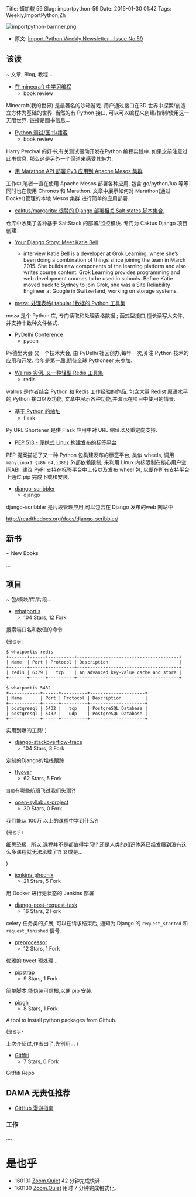 Title: 蠎加载 59
Slug: importpython-59
Date: 2016-01-30 01:42
Tags: Weekly,ImportPython,Zh

![importpython-barnner.png](http://zoomq.qiniudn.com/ZQCollection/snap/importpython-barnner.png?imageView2/2/h/210)


- 原文: [Import Python Weekly Newsletter - Issue No 59](http://importpython.com/newsletter/no/59/)

## 该读
~ 文章, Blog, 教程...



- [在 minecraft 中学习编程](http://importpython.com/blog/post/learn-to-program-with-minecraft)
    + book review

Minecraft(我的世界) 
是最著名的沙箱游戏.
用户通过接口在3D 世界中探索/创造立方体为基础的世界.
当然的有 Python 接口,
可以可以编程来创建/控制/使用这一无限世界.
链接是图书信息...


- [Python 测试/图书/播客](http://nedbatchelder.com//blog/201601/python_testing_book_and_podcast.html)
    + book review

Harry Percival 的好书,有关测试驱动开发在Python 编程实践中.
如果之前注意过此书信息,
那么这是另外一个渠道来感受其魅力.


- [用  Marathon API 部署 Py3 应用到 Apache Mesos 集群](http://www.giantflyingsaucer.com/blog/?p=5813)

工作中,笔者一直在使用 Apache Mesos 部署各种应用,
包含 go/python/lua 等等.
同时也在使用  Chronos 和 Marathon.
文章中展示如何对 Marathon(通过 Docker)管理的本地 Mesos 集群
进行简单的应用部署.


- [caktus/margarita: 很赞的 Django 部署相关 Salt states 脚本集合.](https://github.com/caktus/margarita/)

仓库中收集了各种基于 SaltStack 的部署/监控模块.
专门为 Caktus Django 项目创建.

- [Your Django Story: Meet Katie Bell](http://blog.djangogirls.org/post/138026903728)
    + interview
Katie Bell is a developer at Grok Learning, where she’s been doing a combination of things since joining the team in March 2015. She builds new components of the learning platform and also writes course content. Grok Learning provides programming and web development courses to be used in schools. Before Katie moved back to Sydney to join Grok, she was a Site Reliability Engineer at Google in Switzerland, working on storage systems.

- [meza: 处理表格( tabular )数据的 Python 工具集](https://github.com/reubano/meza)

meza 是个 Python 库,
专门读取和处理表格数据 ;
函式型接口,擅长读写大文件,
并支持十数种文件格式.

- [PyDelhi Conference](http://pydelhi.org/conference/)
    + pycon

Py德里大会 又一个技术大会,
由 PyDelhi 社区创办,每年一次,关注 Python 技术的应用和开发.
今年是第一届,期待全球 Pythoneer 来参加.

- [Walrus 实例, 又一种轻型 Redis 工具集](http://charlesleifer.com/blog/examples-of-using-walrus-a-lightweight-redis-toolkit)
    + redis

walrus 是作者结合 Python 和 Redis 工作经验的作品.
包含大量 Redist 原语水平的 Python 接口以及功能,
文章中展示各种功能,并演示在项目中使用的情景.


- [基于 Python 的缩址](https://github.com/ugcoder/Py-URL-Shortener)
    + flask

Py URL Shortener 
是供 Flask 应用中对 URL 缩址以及重定向支持.


- [PEP 513 - 便携式 Linux 构建发布的标签平台](https://www.python.org/dev/peps/pep-0513/)

PEP 提案描述了又一种 Python 包构建发布的标签平台,
类似 wheels, 调用 `manylinux1_{x86_64,i386}` 外部依赖限制,
来利用 Linux 内核限制在核心用户空间ABI.
建议 PyPI 支持在标签平台中上传以及发布 wheel 包,
以便在所有支持平台上通过 pip 完成下载和安装.

- [django-scribbler](https://github.com/caktus/django-scribbler)
    + django

django-scribbler 
是片段管理应用,可以包含在 Django 发布的web 网站中

http://readthedocs.org/docs/django-scribbler/ 


## 新书
~ New Books

...


## 项目
~ 包/模块/库/片段...

- [whatportis](https://github.com/ncrocfer/whatportis)
    - 104 Stars, 12 Fork

搜索端口名和数值的命令

(`是也乎:`


    $ whatportis redis
    +-------+------+----------+---------------------------------------+
    | Name  | Port | Protocol | Description                           |
    +-------+------+----------+---------------------------------------+
    | redis | 6379 |   tcp    | An advanced key-value cache and store |
    +-------+------+----------+---------------------------------------+

    $ whatportis 5432
    +------------+------+----------+---------------------+
    | Name       | Port | Protocol | Description         |
    +------------+------+----------+---------------------+
    | postgresql | 5432 |   tcp    | PostgreSQL Database |
    | postgresql | 5432 |   udp    | PostgreSQL Database |
    +------------+------+----------+---------------------+


实用到爆的工具!
)

- [django-stackoverflow-trace](https://github.com/emre/django-stackoverflow-trace)
    - 104 Stars, 3 Fork

定制的Django的堆栈跟踪

- [flyover](https://github.com/jeremybmerrill/flyover)
    - 62 Stars, 5 Fork

`当前`有哪些航班飞过我们头顶?!


- [open-syllabus-project](https://github.com/davidmcclure/open-syllabus-project)
    - 30 Stars, 0 Fork

我们能从 100万 以上的课程中学到什么?!

(`是也乎:`

细思恐极...所以,课程并不是都值得学习!?
还是人类的知识体系已经发展到没有这么多课程就无法承载了?!
又或是...

)

- [jenkins-phoenix](https://github.com/ianmiell/jenkins-phoenix)
    - 21 Stars, 5 Fork

用 Docker 进行无状态的 Jenkins 部署

- [django-post-request-task](https://github.com/mozilla/django-post-request-task)
    - 16 Stars, 2 Fork

celery 任务类的扩展,
可以在请求结束后,
通知为 Django 的 `request_started` 和 `request_finished` 信号.


- [preprocessor](https://github.com/s/preprocessor)
    - 12 Stars, 1 Fork

优雅的 tweet 预处理...

- [pipstrap](https://github.com/erikrose/pipstrap)
    - 9 Stars, 1 Fork

简单脚本,能伪装可信根,以便 pip 安装.

- [pipgh](https://github.com/ffunenga/pipgh)
    - 8 Stars, 1 Fork

A tool to install python packages from Github.

(`是也乎:`

上次介绍过,作者曰了,先别用...
)

- [Gitffiti](https://github.com/Moises404/Gitffiti)
    - 7 Stars, 0 Fork

Gitffiti Repo




## DAMA 无责任推荐

- [GitHub 漫游指南](https://github.com/phodal/github-roam)

### 工作

....


# 是也乎

- 160131 [Zoom.Quiet](http://zoomquiet.io) 42 分钟完成快译
- 160130 [Zoom.Quiet](http://zoomquiet.io) 用时 7 分钟完成格式化.


